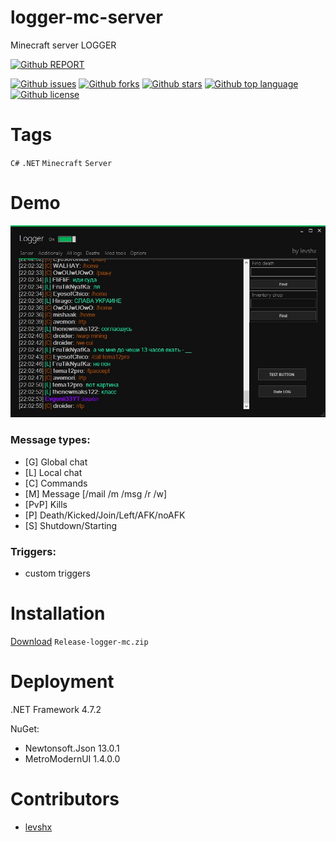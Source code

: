 # logger-mc-server

<!-- # Short Description -->

Minecraft server LOGGER

[![Github REPORT](https://img.shields.io/static/v1?label=GITHUB&message=REPORT%20BUGS&style=for-the-badge&logo=GitHub)](https://github.com/levshx/logger-mc-server/issues/new)
<!-- # Badges -->

[![Github issues](https://img.shields.io/github/issues/levshx/logger-mc-server)](https://github.com/levshx/logger-mc-server/issues)
[![Github forks](https://img.shields.io/github/forks/levshx/logger-mc-server)](https://github.com/levshx/logger-mc-server/network/members)
[![Github stars](https://img.shields.io/github/stars/levshx/logger-mc-server)](https://github.com/levshx/logger-mc-server/stargazers)
[![Github top language](https://img.shields.io/github/languages/top/levshx/logger-mc-server)](https://github.com/levshx/logger-mc-server/)
[![Github license](https://img.shields.io/github/license/levshx/logger-mc-server)](https://github.com/levshx/logger-mc-server/)

# Tags

`C#` `.NET` `Minecraft` `Server`

# Demo

![Demo](resources/file-0.jpeg)

### Message types:
* [G] Global chat
* [L] Local chat
* [C] Commands
* [M] Message [/mail /m /msg /r /w]
* [PvP] Kills
* [P] Death/Kicked/Join/Left/AFK/noAFK
* [S] Shutdown/Starting

### Triggers:
* custom triggers

# Installation

[Download](https://github.com/levshx/logger-mc-server/releases/tag/Ant) `Release-logger-mc.zip`

# Deployment

.NET Framework 4.7.2

NuGet:
* Newtonsoft.Json 13.0.1
* MetroModernUI 1.4.0.0

# Contributors

- [levshx](https://github.com/levshx)

<!-- CREATED_BY_LEADYOU_README_GENERATOR -->
